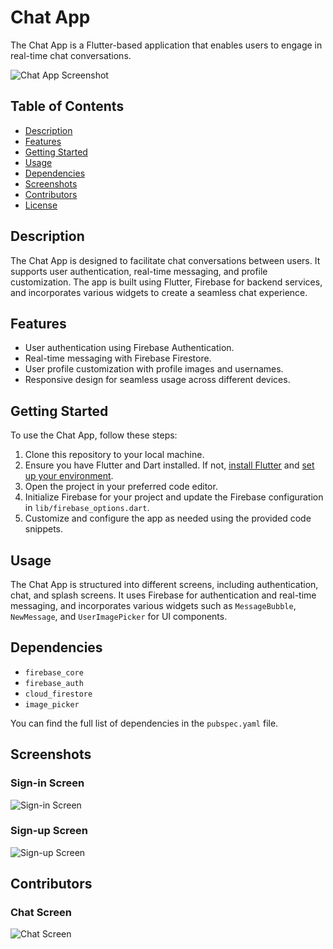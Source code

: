 # Chat App

The Chat App is a Flutter-based application that enables users to engage in real-time chat conversations.

![Chat App Screenshot](screenshot.png)

## Table of Contents

- [Description](#description)
- [Features](#features)
- [Getting Started](#getting-started)
- [Usage](#usage)
- [Dependencies](#dependencies)
- [Screenshots](#screenshots)
- [Contributors](#contributors)
- [License](#license)

## Description

The Chat App is designed to facilitate chat conversations between users. It supports user authentication, real-time messaging, and profile customization. The app is built using Flutter, Firebase for backend services, and incorporates various widgets to create a seamless chat experience.

## Features

- User authentication using Firebase Authentication.
- Real-time messaging with Firebase Firestore.
- User profile customization with profile images and usernames.
- Responsive design for seamless usage across different devices.

## Getting Started

To use the Chat App, follow these steps:

1. Clone this repository to your local machine.
2. Ensure you have Flutter and Dart installed. If not, [install Flutter](https://flutter.dev/docs/get-started/install) and [set up your environment](https://flutter.dev/docs/get-started/install).
3. Open the project in your preferred code editor.
4. Initialize Firebase for your project and update the Firebase configuration in `lib/firebase_options.dart`.
5. Customize and configure the app as needed using the provided code snippets.

## Usage

The Chat App is structured into different screens, including authentication, chat, and splash screens. It uses Firebase for authentication and real-time messaging, and incorporates various widgets such as `MessageBubble`, `NewMessage`, and `UserImagePicker` for UI components.

## Dependencies

- `firebase_core`
- `firebase_auth`
- `cloud_firestore`
- `image_picker`

You can find the full list of dependencies in the `pubspec.yaml` file.

## Screenshots

### Sign-in Screen
![Sign-in Screen](img/screenshot_login.png)

### Sign-up Screen
![Sign-up Screen](img/screenshot_sign-up.png)
## Contributors

### Chat Screen
![Chat Screen](img/screenshot_chat.png)

